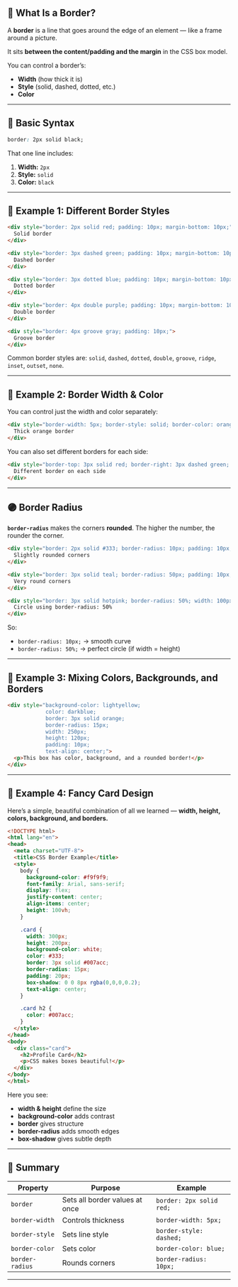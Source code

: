 ## 🧱 What Is a Border?

A **border** is a line that goes around the edge of an element — like a frame around a picture.

It sits **between the content/padding and the margin** in the CSS box model.

You can control a border’s:

* **Width** (how thick it is)
* **Style** (solid, dashed, dotted, etc.)
* **Color**

---

## 🧩 Basic Syntax

```css
border: 2px solid black;
```

That one line includes:

1. **Width:** `2px`
2. **Style:** `solid`
3. **Color:** `black`

---

## 🎨 Example 1: Different Border Styles

```html
<div style="border: 2px solid red; padding: 10px; margin-bottom: 10px;">
  Solid border
</div>

<div style="border: 3px dashed green; padding: 10px; margin-bottom: 10px;">
  Dashed border
</div>

<div style="border: 3px dotted blue; padding: 10px; margin-bottom: 10px;">
  Dotted border
</div>

<div style="border: 4px double purple; padding: 10px; margin-bottom: 10px;">
  Double border
</div>

<div style="border: 4px groove gray; padding: 10px;">
  Groove border
</div>
```

Common border styles are:
`solid`, `dashed`, `dotted`, `double`, `groove`, `ridge`, `inset`, `outset`, `none`.

---

## 🧩 Example 2: Border Width & Color

You can control just the width and color separately:

```html
<div style="border-width: 5px; border-style: solid; border-color: orange; padding: 10px;">
  Thick orange border
</div>
```

You can also set different borders for each side:

```html
<div style="border-top: 3px solid red; border-right: 3px dashed green; border-bottom: 3px dotted blue; border-left: 3px solid black; padding: 10px;">
  Different border on each side
</div>
```

---

## 🟣 Border Radius

**`border-radius`** makes the corners **rounded**.
The higher the number, the rounder the corner.

```html
<div style="border: 2px solid #333; border-radius: 10px; padding: 10px;">
  Slightly rounded corners
</div>

<div style="border: 3px solid teal; border-radius: 50px; padding: 10px;">
  Very round corners
</div>

<div style="border: 3px solid hotpink; border-radius: 50%; width: 100px; height: 100px;">
  Circle using border-radius: 50%
</div>
```

So:

* `border-radius: 10px;` → smooth curve
* `border-radius: 50%;` → perfect circle (if width = height)

---

## 🧩 Example 3: Mixing Colors, Backgrounds, and Borders

```html
<div style="background-color: lightyellow;
            color: darkblue;
            border: 3px solid orange;
            border-radius: 15px;
            width: 250px;
            height: 120px;
            padding: 10px;
            text-align: center;">
  <p>This box has color, background, and a rounded border!</p>
</div>
```

---

## 🧱 Example 4: Fancy Card Design

Here’s a simple, beautiful combination of all we learned — **width, height, colors, background, and borders.**

```html
<!DOCTYPE html>
<html lang="en">
<head>
  <meta charset="UTF-8">
  <title>CSS Border Example</title>
  <style>
    body {
      background-color: #f9f9f9;
      font-family: Arial, sans-serif;
      display: flex;
      justify-content: center;
      align-items: center;
      height: 100vh;
    }

    .card {
      width: 300px;
      height: 200px;
      background-color: white;
      color: #333;
      border: 3px solid #007acc;
      border-radius: 15px;
      padding: 20px;
      box-shadow: 0 0 8px rgba(0,0,0,0.2);
      text-align: center;
    }

    .card h2 {
      color: #007acc;
    }
  </style>
</head>
<body>
  <div class="card">
    <h2>Profile Card</h2>
    <p>CSS makes boxes beautiful!</p>
  </div>
</body>
</html>
```

Here you see:

* **width & height** define the size
* **background-color** adds contrast
* **border** gives structure
* **border-radius** adds smooth edges
* **box-shadow** gives subtle depth

---

## 🧭 Summary

| Property        | Purpose                        | Example                  |
| --------------- | ------------------------------ | ------------------------ |
| `border`        | Sets all border values at once | `border: 2px solid red;` |
| `border-width`  | Controls thickness             | `border-width: 5px;`     |
| `border-style`  | Sets line style                | `border-style: dashed;`  |
| `border-color`  | Sets color                     | `border-color: blue;`    |
| `border-radius` | Rounds corners                 | `border-radius: 10px;`   |

---

